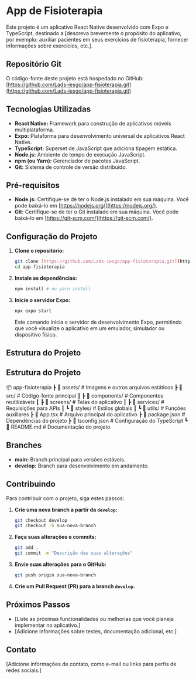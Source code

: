 # App de Fisioterapia

Este projeto é um aplicativo React Native desenvolvido com Expo e TypeScript, destinado a [descreva brevemente o propósito do aplicativo, por exemplo: auxiliar pacientes em seus exercícios de fisioterapia, fornecer informações sobre exercícios, etc.].

## Repositório Git

O código-fonte deste projeto está hospedado no GitHub: [https://github.com/Lads-iesgo/app-fisioterapia.git](https://github.com/Lads-iesgo/app-fisioterapia.git)

## Tecnologias Utilizadas

* **React Native:** Framework para construção de aplicativos móveis multiplataforma.
* **Expo:** Plataforma para desenvolvimento universal de aplicativos React Native.
* **TypeScript:** Superset de JavaScript que adiciona tipagem estática.
* **Node.js:** Ambiente de tempo de execução JavaScript.
* **npm (ou Yarn):** Gerenciador de pacotes JavaScript.
* **Git:** Sistema de controle de versão distribuído.

## Pré-requisitos

* **Node.js:** Certifique-se de ter o Node.js instalado em sua máquina. Você pode baixá-lo em [https://nodejs.org/](https://nodejs.org/).
* **Git:** Certifique-se de ter o Git instalado em sua máquina. Você pode baixá-lo em [https://git-scm.com/](https://git-scm.com/).

## Configuração do Projeto

1.  **Clone o repositório:**

    ```bash
    git clone [https://github.com/Lads-iesgo/app-fisioterapia.git](https://github.com/Lads-iesgo/app-fisioterapia.git)
    cd app-fisioterapia
    ```

2.  **Instale as dependências:**

    ```bash
    npm install # ou yarn install
    ```

3.  **Inicie o servidor Expo:**

    ```bash
    npx expo start
    ```

    Este comando inicia o servidor de desenvolvimento Expo, permitindo que você visualize o aplicativo em um emulador, simulador ou dispositivo físico.

## Estrutura do Projeto

## Estrutura do Projeto

📦 app-fisioterapia
 ┣ 📂 assets/            # Imagens e outros arquivos estáticos
 ┣ 📂 src/               # Código-fonte principal
 ┃ ┣ 📂 components/      # Componentes reutilizáveis
 ┃ ┣ 📂 screens/         # Telas do aplicativo
 ┃ ┣ 📂 services/        # Requisições para APIs
 ┃ ┗ 📂 styles/          # Estilos globais
 ┃ ┗ 📂 utils/           # Funções auxiliares
 ┣ 📜 App.tsx            # Arquivo principal do aplicativo
 ┣ 📜 package.json       # Dependências do projeto
 ┣ 📜 tsconfig.json      # Configuração do TypeScript
 ┗ 📜 README.md          # Documentação do projeto




## Branches

* **main:** Branch principal para versões estáveis.
* **develop:** Branch para desenvolvimento em andamento.

## Contribuindo

Para contribuir com o projeto, siga estes passos:

1.  **Crie uma nova branch a partir da `develop`:**

    ```bash
    git checkout develop
    git checkout -b sua-nova-branch
    ```

2.  **Faça suas alterações e commits:**

    ```bash
    git add .
    git commit -m "Descrição das suas alterações"
    ```

3.  **Envie suas alterações para o GitHub:**

    ```bash
    git push origin sua-nova-branch
    ```

4.  **Crie um Pull Request (PR) para a branch `develop`.**

## Próximos Passos

* [Liste as próximas funcionalidades ou melhorias que você planeja implementar no aplicativo.]
* [Adicione informações sobre testes, documentação adicional, etc.]

## Contato

[Adicione informações de contato, como e-mail ou links para perfis de redes sociais.]